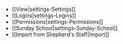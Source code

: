 -   [[View|settings-Settings]]
-   [[Logins|settings-Logins]]
-   [[Permissions|settings-Permissions]]
-   [[Sunday School|settings-Sunday-School]]
-   [[Import from Shepherd's Staff|Import]]
